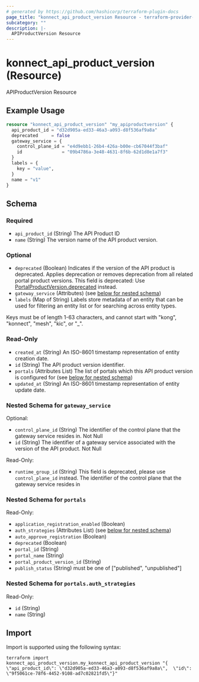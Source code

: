 ```yaml
---
# generated by https://github.com/hashicorp/terraform-plugin-docs
page_title: "konnect_api_product_version Resource - terraform-provider-konnect"
subcategory: ""
description: |-
  APIProductVersion Resource
---
```


# konnect_api_product_version (Resource)

APIProductVersion Resource

## Example Usage

```terraform
resource "konnect_api_product_version" "my_apiproductversion" {
  api_product_id = "d32d905a-ed33-46a3-a093-d8f536af9a8a"
  deprecated     = false
  gateway_service = {
    control_plane_id = "e4d9ebb1-26b4-426a-b00e-cb67044f3baf"
    id               = "09b4786a-3e48-4631-8f6b-62d1d8e1a7f3"
  }
  labels = {
    key = "value",
  }
  name = "v1"
}
```

<!-- schema generated by tfplugindocs -->
## Schema

### Required

- `api_product_id` (String) The API Product ID
- `name` (String) The version name of the API product version.

### Optional

- `deprecated` (Boolean) Indicates if the version of the API product is deprecated. Applies deprecation or removes deprecation from all related portal product versions. This field is deprecated: Use [PortalProductVersion.deprecated](https://docs.konghq.com/konnect/api/portal-management/latest/#/Portal%20Product%20Versions/create-portal-product-version) instead.
- `gateway_service` (Attributes) (see [below for nested schema](#nestedatt--gateway_service))
- `labels` (Map of String) Labels store metadata of an entity that can be used for filtering an entity list or for searching across entity types. 

Keys must be of length 1-63 characters, and cannot start with "kong", "konnect", "mesh", "kic", or "_".

### Read-Only

- `created_at` (String) An ISO-8601 timestamp representation of entity creation date.
- `id` (String) The API product version identifier.
- `portals` (Attributes List) The list of portals which this API product version is configured for (see [below for nested schema](#nestedatt--portals))
- `updated_at` (String) An ISO-8601 timestamp representation of entity update date.

<a id="nestedatt--gateway_service"></a>
### Nested Schema for `gateway_service`

Optional:

- `control_plane_id` (String) The identifier of the control plane that the gateway service resides in. Not Null
- `id` (String) The identifier of a gateway service associated with the version of the API product. Not Null

Read-Only:

- `runtime_group_id` (String) This field is deprecated, please use `control_plane_id` instead. The identifier of the control plane that the gateway service resides in


<a id="nestedatt--portals"></a>
### Nested Schema for `portals`

Read-Only:

- `application_registration_enabled` (Boolean)
- `auth_strategies` (Attributes List) (see [below for nested schema](#nestedatt--portals--auth_strategies))
- `auto_approve_registration` (Boolean)
- `deprecated` (Boolean)
- `portal_id` (String)
- `portal_name` (String)
- `portal_product_version_id` (String)
- `publish_status` (String) must be one of ["published", "unpublished"]

<a id="nestedatt--portals--auth_strategies"></a>
### Nested Schema for `portals.auth_strategies`

Read-Only:

- `id` (String)
- `name` (String)

## Import

Import is supported using the following syntax:

```shell
terraform import konnect_api_product_version.my_konnect_api_product_version "{ \"api_product_id\": \"d32d905a-ed33-46a3-a093-d8f536af9a8a\",  \"id\": \"9f5061ce-78f6-4452-9108-ad7c02821fd5\"}"
```
